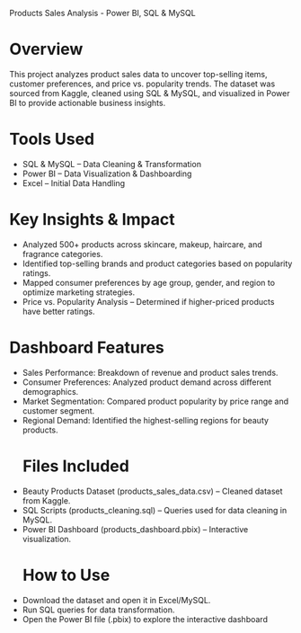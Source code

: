  Products Sales Analysis - Power BI, SQL & MySQL
# Overview
This project analyzes product sales data to uncover top-selling items, customer preferences, and price vs. popularity trends. The dataset was sourced from Kaggle, cleaned using SQL & MySQL, and visualized in Power BI to provide actionable business insights.

# Tools Used
- SQL & MySQL – Data Cleaning & Transformation
- Power BI – Data Visualization & Dashboarding
- Excel – Initial Data Handling
# Key Insights & Impact
- Analyzed 500+ products across skincare, makeup, haircare, and fragrance categories.
- Identified top-selling brands and product categories based on popularity ratings.
- Mapped consumer preferences by age group, gender, and region to optimize marketing strategies.
- Price vs. Popularity Analysis – Determined if higher-priced products have better ratings.

# Dashboard Features
- Sales Performance: Breakdown of revenue and product sales trends.
- Consumer Preferences: Analyzed product demand across different demographics.
- Market Segmentation: Compared product popularity by price range and customer segment.
- Regional Demand: Identified the highest-selling regions for beauty products.
  # Files Included
- Beauty Products Dataset (products_sales_data.csv) – Cleaned dataset from Kaggle.
- SQL Scripts (products_cleaning.sql) – Queries used for data cleaning in MySQL.
- Power BI Dashboard (products_dashboard.pbix) – Interactive visualization.
  # How to Use
- Download the dataset and open it in Excel/MySQL.
- Run SQL queries for data transformation.
- Open the Power BI file (.pbix) to explore the interactive dashboard
